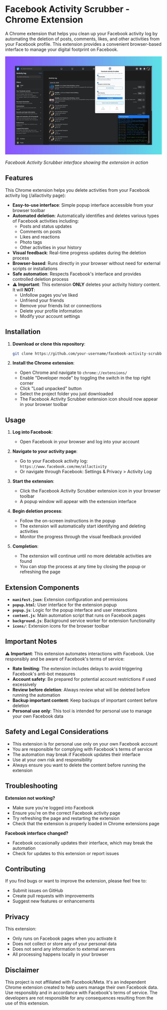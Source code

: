 # Facebook Activity Scrubber - Chrome Extension

A Chrome extension that helps you clean up your Facebook activity log by automating the deletion of posts, comments, likes, and other activities from your Facebook profile. This extension provides a convenient browser-based interface to manage your digital footprint on Facebook.

![Facebook Activity Scrubber in Action](assets/3.jpg)

_Facebook Activity Scrubber interface showing the extension in action_

## Features

This Chrome extension helps you delete activities from your Facebook activity log (/allactivity page):

- **Easy-to-use interface**: Simple popup interface accessible from your browser toolbar
- **Automated deletion**: Automatically identifies and deletes various types of Facebook activities including:
  - Posts and status updates
  - Comments on posts
  - Likes and reactions
  - Photo tags
  - Other activities in your history
- **Visual feedback**: Real-time progress updates during the deletion process
- **Browser-based**: Runs directly in your browser without need for external scripts or installations
- **Safe automation**: Respects Facebook's interface and provides controlled deletion process
- **⚠️ Important**: This extension **ONLY** deletes your activity history content. It will **NOT**:
  - Unfollow pages you've liked
  - Unfriend your friends
  - Remove your friends list or connections
  - Delete your profile information
  - Modify your account settings

## Installation

1. **Download or clone this repository**:

   ```bash
   git clone https://github.com/your-username/facebook-activity-scrubber.git
   ```

2. **Install the Chrome extension**:
   - Open Chrome and navigate to `chrome://extensions/`
   - Enable "Developer mode" by toggling the switch in the top right corner
   - Click "Load unpacked" button
   - Select the project folder you just downloaded
   - The Facebook Activity Scrubber extension icon should now appear in your browser toolbar

## Usage

1. **Log into Facebook**:

   - Open Facebook in your browser and log into your account

2. **Navigate to your activity page**:

   - Go to your Facebook activity log: `https://www.facebook.com/me/allactivity`
   - Or navigate through Facebook: Settings & Privacy > Activity Log

3. **Start the extension**:

   - Click the Facebook Activity Scrubber extension icon in your browser toolbar
   - A popup window will appear with the extension interface

4. **Begin deletion process**:

   - Follow the on-screen instructions in the popup
   - The extension will automatically start identifying and deleting activities
   - Monitor the progress through the visual feedback provided

5. **Completion**:
   - The extension will continue until no more deletable activities are found
   - You can stop the process at any time by closing the popup or refreshing the page

## Extension Components

- **`manifest.json`**: Extension configuration and permissions
- **`popup.html`**: User interface for the extension popup
- **`popup.js`**: Logic for the popup interface and user interactions
- **`content.js`**: Main automation script that runs on Facebook pages
- **`background.js`**: Background service worker for extension functionality
- **`icons/`**: Extension icons for the browser toolbar

## Important Notes

⚠️ **Important**: This extension automates interactions with Facebook. Use responsibly and be aware of Facebook's terms of service:

- **Rate limiting**: The extension includes delays to avoid triggering Facebook's anti-bot measures
- **Account safety**: Be prepared for potential account restrictions if used excessively
- **Review before deletion**: Always review what will be deleted before running the automation
- **Backup important content**: Keep backups of important content before deletion
- **Personal use only**: This tool is intended for personal use to manage your own Facebook data

## Safety and Legal Considerations

- This extension is for personal use only on your own Facebook account
- You are responsible for complying with Facebook's terms of service
- The automation may break if Facebook updates their interface
- Use at your own risk and responsibility
- Always ensure you want to delete the content before running the extension

## Troubleshooting

**Extension not working?**

- Make sure you're logged into Facebook
- Ensure you're on the correct Facebook activity page
- Try refreshing the page and restarting the extension
- Check that the extension is properly loaded in Chrome extensions page

**Facebook interface changed?**

- Facebook occasionally updates their interface, which may break the automation
- Check for updates to this extension or report issues

## Contributing

If you find bugs or want to improve the extension, please feel free to:

- Submit issues on GitHub
- Create pull requests with improvements
- Suggest new features or enhancements

## Privacy

This extension:

- Only runs on Facebook pages when you activate it
- Does not collect or store any of your personal data
- Does not send any information to external servers
- All processing happens locally in your browser

## Disclaimer

This project is not affiliated with Facebook/Meta. It's an independent Chrome extension created to help users manage their own Facebook data. Use responsibly and in accordance with Facebook's terms of service. The developers are not responsible for any consequences resulting from the use of this extension.
